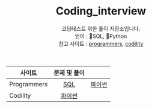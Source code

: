 <div align="center">

# Coding_interview
코딩테스트 위한 풀이 저장소입니다.    
언어 : 🚪SQL, 🐍Python  
참고 사이트 : [programmers](https://programmers.co.kr/), [codility](https://app.codility.com/programmers/)   
<br>
<br>

|사이트|문제 및 풀이 ||
|---|:---:|:---:|
|Programmers|[SQL](https://github.com/chanzae/Coding_interview/tree/main/Programmers/SQL) | [파이썬](https://github.com/chanzae/Coding_interview/tree/main/Programmers/Python)|  
|Codility | [파이썬](https://github.com/chanzae/Coding_interview/tree/main/Codility)|
</div>

